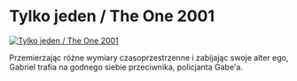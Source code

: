 Tylko jeden / The One 2001 
=============
[![Tylko jeden / The One 2001 ](http://vidos.pl/images/player.gif)](http://vidos.pl/tylko-jeden-the-one-2001)

 Przemierzając różne wymiary czasoprzestrzenne i zabijając swoje alter ego, Gabriel trafia na godnego siebie przeciwnika, policjanta Gabe'a.
